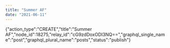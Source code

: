 ```yaml
---
title: "Summer AF"
date: "2021-06-11"
---
```


{"action\_type":"CREATE","title":"Summer AF","node\_id":18275,"relay\_id":"cG9zdDoxODI3NQ==","graphql\_single\_name":"post","graphql\_plural\_name":"posts","status":"publish"}
